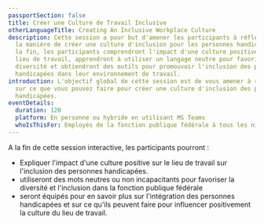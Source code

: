 ```yaml
---
passportSection: false
title: Créer une Culture de Travail Inclusive
otherLanguageTitle: Creating An Inclusive Workplace Culture
description: Cette session a pour but d'amener les participants à réfléchir sur
  la manière de créer une culture d'inclusion pour les personnes handicapées. À
  la fin, les participants comprendront l'impact d'une culture positive sur le
  lieu de travail, apprendront à utiliser un langage neutre pour favoriser la
  diversité et obtiendront des outils pour promouvoir l'inclusion des personnes
  handicapées dans leur environnement de travail.
introduction: L'objectif global de cette session est de vous amener à réfléchir
  sur ce que vous pouvez faire pour créer une culture d'inclusion des personnes
  handicapées.
eventDetails:
  duration: 120
  platform: En personne ou hybride en utilisant MS Teams
  whoIsThisFor: Employés de la fonction publique fédérale à tous les niveaux
---
```

A la fin de cette session interactive, les participants pourront :

* Expliquer l'impact d'une culture positive sur le lieu de travail sur l'inclusion des personnes handicapées.
* utiliseront des mots neutres ou non incapacitants pour favoriser la diversité et l'inclusion dans la fonction publique fédérale
* seront équipés pour en savoir plus sur l'intégration des personnes handicapées et sur ce qu'ils peuvent faire pour influencer positivement la culture du lieu de travail.
